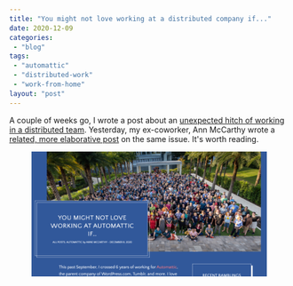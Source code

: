 ```yaml
---
title: "You might not love working at a distributed company if..."
date: 2020-12-09
categories: 
 - "blog"
tags: 
 - "automattic"
 - "distributed-work"
 - "work-from-home"
layout: "post"
---
```


<!-- wp:paragraph -->
A couple of weeks go, I wrote a post about an [unexpected hitch of working in a distributed team](https://gorelik.net/2020/07/13/unexpected-hitch-of-working-in-a-distributed-team/). Yesterday, my ex-coworker, Ann McCarthy wrote a [related, more elaborative post](https://nomad.blog/2020/12/08/you-might-not-love-working-at-automattic-if) on the same issue. It's worth reading. 


<!-- /wp:paragraph -->

<!-- wp:paragraph -->

<!-- /wp:paragraph -->

<!-- wp:image {"id":3743,"sizeSlug":"large","linkDestination":"none"} -->
<figure class="wp-block-image size-large"><a href="https://nomad.blog/2020/12/08/you-might-not-love-working-at-automattic-if"><img src="/assets/img/2020/12/image-5.png" alt="" class="wp-image-3743"></a></figure>
<!-- /wp:image -->

<!-- wp:paragraph -->

<!-- /wp:paragraph -->
